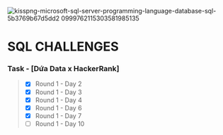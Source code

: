 ![kisspng-microsoft-sql-server-programming-language-database-sql-5b3769b67d5dd2 0999762115303581985135](https://github.com/user-attachments/assets/1ec626bc-9723-49a5-a66e-4ff150063424)

# SQL CHALLENGES

### Task - **[Dứa Data x HackerRank]**
>
> - [x] Round 1 - Day 2
> - [x] Round 1 - Day 3
> - [x] Round 1 - Day 4
> - [x] Round 1 - Day 6
> - [x] Round 1 - Day 7
> - [ ] Round 1 - Day 10
>
